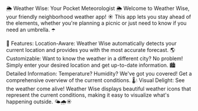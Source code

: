 🌦️ Weather Wise: Your Pocket Meteorologist 🌦️
Welcome to Weather Wise, your friendly neighborhood weather app! ☀️ This app lets you stay ahead of the elements, whether you're planning a picnic or just need to know if you need an umbrella. ☂️

🧭 Features:
Location-Aware: Weather Wise automatically detects your current location and provides you with the most accurate forecast. 🌎
Customizable: Want to know the weather in a different city? No problem! Simply enter your desired location and get up-to-date information. 🏙️
Detailed Information: Temperature? Humidity? We've got you covered! Get a comprehensive overview of the current conditions. 🌡️💧
Visual Delight: See the weather come alive! Weather Wise displays beautiful weather icons that represent the current conditions, making it easy to visualize what's happening outside. 🌤️🌧️☀️
